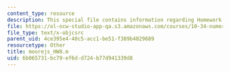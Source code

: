 ```yaml
---
content_type: resource
description: This special file contains information regarding Homework 8 Code .
file: https://ol-ocw-studio-app-qa.s3.amazonaws.com/courses/10-34-numerical-methods-applied-to-chemical-engineering-fall-2015/6b065731bc79ef6dd724b77d941339d8_moorejs_HW8.m
file_type: text/x-objcsrc
parent_uid: 4ce395e4-40c5-acc1-be51-f389b4029689
resourcetype: Other
title: moorejs_HW8.m
uid: 6b065731-bc79-ef6d-d724-b77d941339d8
---
```

